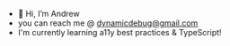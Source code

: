 - 👋 Hi, I’m Andrew
- you can reach me @ dynamicdebug@gmail.com
- I'm currently learning a11y best practices & TypeScript!
<!---
MatchByte/MatchByte is a ✨ special ✨ repository because its `README.md` (this file) appears on your GitHub profile.
You can click the Preview link to take a look at your changes.
--->
